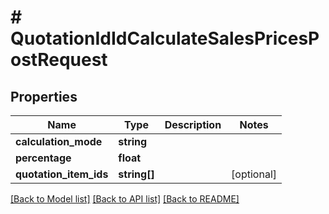 # # QuotationIdIdCalculateSalesPricesPostRequest

## Properties

Name | Type | Description | Notes
------------ | ------------- | ------------- | -------------
**calculation_mode** | **string** |  |
**percentage** | **float** |  |
**quotation_item_ids** | **string[]** |  | [optional]

[[Back to Model list]](../../README.md#models) [[Back to API list]](../../README.md#endpoints) [[Back to README]](../../README.md)
